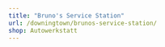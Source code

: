 ```yaml
---
title: "Bruno's Service Station"
url: /downingtown/brunos-service-station/
shop: Autowerkstatt
---
```

